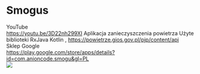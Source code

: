 # Smogus
YouTube <br>
https://youtu.be/3D22nh299XI
Aplikacja zanieczyszczenia powietrza
Użyte biblioteki RxJava
Kotlin ,
 https://powietrze.gios.gov.pl/pjp/content/api
<br>
Sklep Google
<br>
https://play.google.com/store/apps/details?id=com.anioncode.smogu&gl=PL
<br>
<img src="https://anioncode.pl/wp-content/uploads/2020/03/image4537-0-768x355.png"/>
